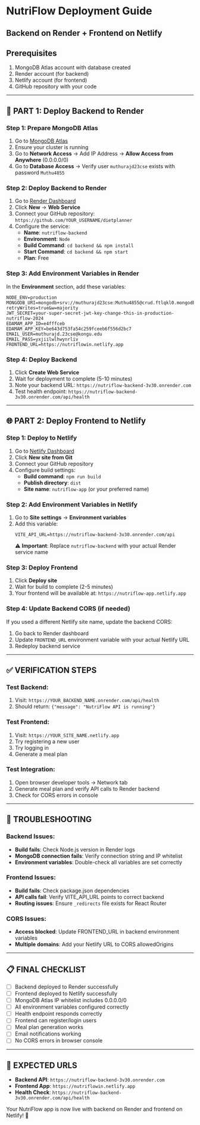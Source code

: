 # NutriFlow Deployment Guide
## Backend on Render + Frontend on Netlify

## Prerequisites
1. MongoDB Atlas account with database created
2. Render account (for backend)
3. Netlify account (for frontend)
4. GitHub repository with your code

---

## 🚀 PART 1: Deploy Backend to Render

### Step 1: Prepare MongoDB Atlas
1. Go to [MongoDB Atlas](https://cloud.mongodb.com/)
2. Ensure your cluster is running
3. Go to **Network Access** → Add IP Address → **Allow Access from Anywhere** (0.0.0.0/0)
4. Go to **Database Access** → Verify user `muthurajd23cse` exists with password `Muthu4855`

### Step 2: Deploy Backend to Render
1. Go to [Render Dashboard](https://dashboard.render.com/)
2. Click **New** → **Web Service**
3. Connect your GitHub repository: `https://github.com/YOUR_USERNAME/dietplanner`
4. Configure the service:
   - **Name**: `nutriflow-backend`
   - **Environment**: `Node`
   - **Build Command**: `cd backend && npm install`
   - **Start Command**: `cd backend && npm start`
   - **Plan**: Free

### Step 3: Add Environment Variables in Render
In the **Environment** section, add these variables:

```
NODE_ENV=production
MONGODB_URI=mongodb+srv://muthurajd23cse:Muthu4855@crud.ftlqkl0.mongodb.net/nutriflow?retryWrites=true&w=majority
JWT_SECRET=your-super-secret-jwt-key-change-this-in-production-nutriflow-2024
EDAMAM_APP_ID=e4fffceb
EDAMAM_APP_KEY=be643d753fa54c259fceeb6f556d2bc7
EMAIL_USER=muthurajd.23cse@kongu.edu
EMAIL_PASS=yxjiilwlhwynrliv
FRONTEND_URL=https://nutriflowin.netlify.app
```

### Step 4: Deploy Backend
1. Click **Create Web Service**
2. Wait for deployment to complete (5-10 minutes)
3. Note your backend URL: `https://nutriflow-backend-3v30.onrender.com`
4. Test health endpoint: `https://nutriflow-backend-3v30.onrender.com/api/health`

---

## 🌐 PART 2: Deploy Frontend to Netlify

### Step 1: Deploy to Netlify
1. Go to [Netlify Dashboard](https://app.netlify.com/)
2. Click **New site from Git**
3. Connect your GitHub repository
4. Configure build settings:
   - **Build command**: `npm run build`
   - **Publish directory**: `dist`
   - **Site name**: `nutriflow-app` (or your preferred name)

### Step 2: Add Environment Variables in Netlify
1. Go to **Site settings** → **Environment variables**
2. Add this variable:
   ```
   VITE_API_URL=https://nutriflow-backend-3v30.onrender.com/api
   ```
   ⚠️ **Important**: Replace `nutriflow-backend` with your actual Render service name

### Step 3: Deploy Frontend
1. Click **Deploy site**
2. Wait for build to complete (2-5 minutes)
3. Your frontend will be available at: `https://nutriflow-app.netlify.app`

### Step 4: Update Backend CORS (if needed)
If you used a different Netlify site name, update the backend CORS:
1. Go back to Render dashboard
2. Update `FRONTEND_URL` environment variable with your actual Netlify URL
3. Redeploy backend service

---

## ✅ VERIFICATION STEPS

### Test Backend:
1. Visit: `https://YOUR_BACKEND_NAME.onrender.com/api/health`
2. Should return: `{"message": "NutriFlow API is running"}`

### Test Frontend:
1. Visit: `https://YOUR_SITE_NAME.netlify.app`
2. Try registering a new user
3. Try logging in
4. Generate a meal plan

### Test Integration:
1. Open browser developer tools → Network tab
2. Generate meal plan and verify API calls to Render backend
3. Check for CORS errors in console

---

## 🔧 TROUBLESHOOTING

### Backend Issues:
- **Build fails**: Check Node.js version in Render logs
- **MongoDB connection fails**: Verify connection string and IP whitelist
- **Environment variables**: Double-check all variables are set correctly

### Frontend Issues:
- **Build fails**: Check package.json dependencies
- **API calls fail**: Verify VITE_API_URL points to correct backend
- **Routing issues**: Ensure `_redirects` file exists for React Router

### CORS Issues:
- **Access blocked**: Update FRONTEND_URL in backend environment variables
- **Multiple domains**: Add your Netlify URL to CORS allowedOrigins

---

## 📋 FINAL CHECKLIST

- [ ] Backend deployed to Render successfully
- [ ] Frontend deployed to Netlify successfully  
- [ ] MongoDB Atlas IP whitelist includes 0.0.0.0/0
- [ ] All environment variables configured correctly
- [ ] Health endpoint responds correctly
- [ ] Frontend can register/login users
- [ ] Meal plan generation works
- [ ] Email notifications working
- [ ] No CORS errors in browser console

---

## 🌟 EXPECTED URLS

- **Backend API**: `https://nutriflow-backend-3v30.onrender.com`
- **Frontend App**: `https://nutriflowin.netlify.app`
- **Health Check**: `https://nutriflow-backend-3v30.onrender.com/api/health`

Your NutriFlow app is now live with backend on Render and frontend on Netlify! 🎉
